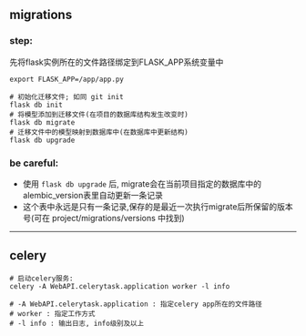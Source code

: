 ## migrations
### step:
先将flask实例所在的文件路径绑定到FLASK_APP系统变量中
```shell
export FLASK_APP=/app/app.py
```
```shell
# 初始化迁移文件; 如同 git init
flask db init
# 将模型添加到迁移文件(在项目的数据库结构发生改变时)
flask db migrate
# 迁移文件中的模型映射到数据库中(在数据库中更新结构)
flask db upgrade
```

### be careful:
- 使用 `flask db upgrade` 后, migrate会在当前项目指定的数据库中的alembic_version表里自动更新一条记录
- 这个表中永远是只有一条记录,保存的是最近一次执行migrate后所保留的版本号(可在 project/migrations/versions 中找到)
---

## celery

```shell
# 启动celery服务:
celery -A WebAPI.celerytask.application worker -l info

# -A WebAPI.celerytask.application : 指定celery app所在的文件路径
# worker : 指定工作方式
# -l info : 输出日志, info级别及以上
```